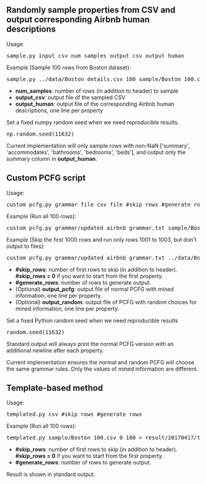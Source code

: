 ## Randomly sample properties from CSV and output corresponding Airbnb human descriptions
Usage: 
<pre>sample.py input_csv num_samples output_csv output_human</pre>
Example (Sample 100 rows from Boston dataset): 
<pre>sample.py ../data/Boston_details.csv 100 sample/Boston_100.csv result/20170417/human_Boston_100.txt</pre>
- **num_samples**: number of rows (in addition to header) to sample
- **output_csv**: output file of the sampled CSV
- **output_human**: output file of the corresponding Airbnb human descriptions, one line per property

Set a fixed numpy random seed when we need reproducible results.
<pre>np.random.seed(11632)</pre>

Current implementation will only sample rows with non-NaN ['summary', 'accommodates', 'bathrooms', 'bedrooms', 'beds'], and output only the summary column in **output_human**.

## Custom PCFG script
Usage:
<pre>custom_pcfg.py grammar_file csv_file #skip_rows #generate_rows [output_pcfg output_random]</pre>
Example (Run all 100 rows):
<pre>custom_pcfg.py grammar/updated_airbnb_grammar.txt sample/Boston_100.csv 0 100 result/20170417/pcfg_Boston_100.txt result/20170417/random_Boston_100.txt</pre>
Example (Skip the first 1000 rows and run only rows 1001 to 1003, but don't output to files):
<pre>custom_pcfg.py grammar/updated_airbnb_grammar.txt ../data/Boston_details.csv 1000 3</pre>
- **#skip_rows**: number of first rows to skip (in addition to header). **#skip_rows = 0** if you want to start from the first property.
- **#generate_rows**: number of rows to generate output.
- (Optional) **output_pcfg**: output file of normal PCFG with mined information, one line per property.
- (Optional) **output_random**: output file of PCFG with random choices for mined information, one line per property.

Set a fixed Python random seed when we need reproducible results
<pre>random.seed(11632)</pre>

Standard output will always print the normal PCFG version with an additional newline after each property.

Current implementation ensures the normal and random PCFG will choose the same grammar rules. Only the values of mined information are different.

## Template-based method
Usage:
<pre>templated.py csv #skip_rows #generate_rows</pre>
Example (Run all 100 rows):
<pre>templated.py sample/Boston_100.csv 0 100 > result/20170417/template_Boston_100.txt</pre>
- **#skip_rows**: number of first rows to skip (in addition to header). **#skip_rows = 0** if you want to start from the first property.
- **#generate_rows**: number of rows to generate output.

Result is shown in standard output.

